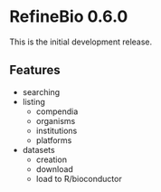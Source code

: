 # RefineBio 0.6.0

This is the initial development release.

## Features
* searching
* listing
  * compendia
  * organisms
  * institutions
  * platforms
* datasets
  * creation
  * download
  * load to R/bioconductor